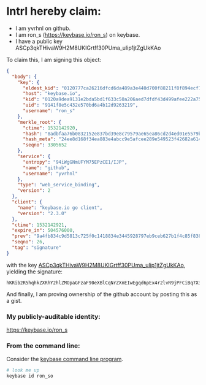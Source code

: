 # IntrI hereby claim:

  * I am yvrhnl on github.
  * I am ron_s (https://keybase.io/ron_s) on keybase.
  * I have a public key ASCp3qkTHivaW9H2M8UKIGrtff30PUma_uIip1jtZgUkKAo

To claim this, I am signing this object:

```json
{
  "body": {
    "key": {
      "eldest_kid": "0120777ca26216dfcd6da489a3e440d700f88211f8f894ecf79e877b9db2de41b2320a",
      "host": "keybase.io",
      "kid": "0120a9dea9131e2bda5bd1f633c50a206aed7dfdf43d499afee222a758ed660524280a",
      "uid": "9141f8e5c432e570bd6a4b12d9263219",
      "username": "ron_s"
    },
    "merkle_root": {
      "ctime": 1532142920,
      "hash": "8adbfaa76b0832152e837bd39e8c79579ae65ea86cd2d4ed01e5579b8de1f7058f84f3595c2ceaba3bbb312c13fd0fbb780f1335e2cbe67da592d95dedafd537",
      "hash_meta": "24ee8d168f34ea883e4abcc9e5afcee289e549523f42682a61434b20bb5e27cd",
      "seqno": 3305652
    },
    "service": {
      "entropy": "94iWgGNmUFYM75EPzCE1/IJP",
      "name": "github",
      "username": "yvrhnl"
    },
    "type": "web_service_binding",
    "version": 2
  },
  "client": {
    "name": "keybase.io go client",
    "version": "2.3.0"
  },
  "ctime": 1532142921,
  "expire_in": 504576000,
  "prev": "9a4fb834c9d5813c725f0c1418834e3445928797eb9ceb627b1f4c85f83880ae",
  "seqno": 26,
  "tag": "signature"
}
```

with the key [ASCp3qkTHivaW9H2M8UKIGrtff30PUma_uIip1jtZgUkKAo](https://keybase.io/ron_s), yielding the signature:

```
hKRib2R5hqhkZXRhY2hlZMOpaGFzaF90eXBlCqNrZXnEIwEgqd6pEx4r2lvR9jPFCiBq7X399D1Jmv7iIqdY7WYFJCgKp3BheWxvYWTESpcCGsQgmk+4NMnVgTxyXwwUGINONEWSh5frnOtiex9Mhfg4gK7EIJs+tDvadgCHan8T/JFTgMHMF++cc0XAilgySl2yiPptAgHCo3NpZ8RAZSqHyKQp3nRIFqim7QnZ+y1xqMh9EBXzOn0Rr4giZHvddq0lI0tbF6+9Q2RJiGl97LdqRwMc1BmcZfLiRjBwCahzaWdfdHlwZSCkaGFzaIKkdHlwZQildmFsdWXEID8sMHuM7bXeoef9M6ru0WzhRkEo9HH2QUOz/4IvwB/Io3RhZ80CAqd2ZXJzaW9uAQ==

```

And finally, I am proving ownership of the github account by posting this as a gist.

### My publicly-auditable identity:

https://keybase.io/ron_s

### From the command line:

Consider the [keybase command line program](https://keybase.io/download).

```bash
# look me up
keybase id ron_so
